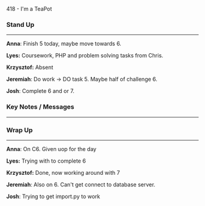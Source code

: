 418 - I'm a TeaPot
### Stand Up
___
__Anna__: 
Finish 5 today, maybe move towards 6.

__Lyes:__
Coursework, PHP and problem solving tasks from Chris.

__Krzysztof:__ 
Absent

__Jeremiah__: 
Do work -> DO task 5. Maybe half of challenge 6.

__Josh__: 
Complete 6 and or 7.
### Key Notes / Messages
___




### Wrap Up
___
__Anna__: 
On C6. Given uop for the day

__Lyes:__ 
Trying with to complete 6

__Krzysztof:__ 
Done, now working around with 7

__Jeremiah__: 
Also on 6. Can't get connect to database server.

__Josh__: 
Trying to get import.py to work